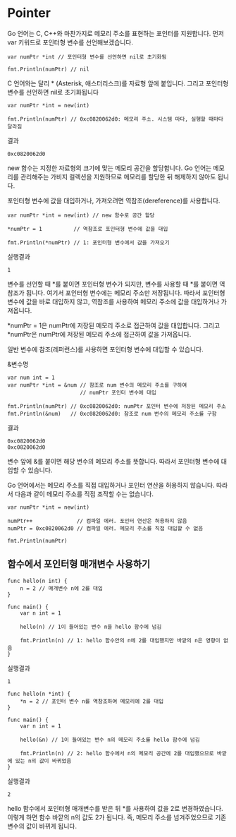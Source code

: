 
# Pointer

Go 언어는 C, C++와 마찬가지로 메모리 주소를 표현하는 포인터를 지원합니다. 먼저 var 키워드로 포인터형 변수를 선언해보겠습니다.

```
var numPtr *int // 포인터형 변수를 선언하면 nil로 초기화됨

fmt.Println(numPtr) // nil
```
C 언어와는 달리 * (Asterisk, 애스터리스크)를 자료형 앞에 붙입니다. 그리고 포인터형 변수를 선언하면 nil로 초기화됩니다
```
var numPtr *int = new(int)

fmt.Println(numPtr) // 0xc0820062d0: 메모리 주소. 시스템 마다, 실행할 때마다 달라짐
```
결과
```
0xc0820062d0
```
new 함수는 지정한 자료형의 크기에 맞는 메모리 공간을 할당합니다. Go 언어는 메모리를 관리해주는 가비지 컬렉션을 지원하므로 메모리를 할당한 뒤 해제하지 않아도 됩니다.

포인터형 변수에 값을 대입하거나, 가져오려면 역참조(dereference)를 사용합니다.
```
var numPtr *int = new(int) // new 함수로 공간 할당

*numPtr = 1          // 역참조로 포인터형 변수에 값을 대입

fmt.Println(*numPtr) // 1: 포인터형 변수에서 값을 가져오기
```
실행결과
```
1
```

변수를 선언할 때 *를 붙이면 포인터형 변수가 되지만, 변수를 사용할 때 *를 붙이면 역참조가 됩니다. 여기서 포인터형 변수에는 메모리 주소만 저장됩니다. 따라서 포인터형 변수에 값을 바로 대입하지 않고, 역참조를 사용하여 메모리 주소에 값을 대입하거나 가져옵니다.

*numPtr = 1은 numPtr에 저장된 메모리 주소로 접근하여 값을 대입합니다. 그리고 *numPtr은 numPtr에 저장된 메모리 주소에 접근하여 값을 가져옵니다.

일반 변수에 참조(레퍼런스)를 사용하면 포인터형 변수에 대입할 수 있습니다.

&변수명

```
var num int = 1
var numPtr *int = &num // 참조로 num 변수의 메모리 주소를 구하여 
                       // numPtr 포인터 변수에 대입

fmt.Println(numPtr) // 0xc0820062d0: numPtr 포인터 변수에 저장된 메모리 주소
fmt.Println(&num)   // 0xc0820062d0: 참조로 num 변수의 메모리 주소를 구함
```
결과
```
0xc0820062d0
0xc0820062d0
```
변수 앞에 &를 붙이면 해당 변수의 메모리 주소를 뜻합니다. 따라서 포인터형 변수에 대입할 수 있습니다.

Go 언어에서는 메모리 주소를 직접 대입하거나 포인터 연산을 허용하지 않습니다. 따라서 다음과 같이 메모리 주소를 직접 조작할 수는 없습니다.
```
var numPtr *int = new(int)

numPtr++              // 컴파일 에러. 포인터 연산은 허용하지 않음
numPtr = 0xc0820062d0 // 컴파일 에러. 메모리 주소를 직접 대입할 수 없음

fmt.Println(numPtr)
```


## 함수에서 포인터형 매개변수 사용하기

```
func hello(n int) {
	n = 2 // 매개변수 n에 2를 대입
}

func main() {
	var n int = 1

	hello(n) // 1이 들어있는 변수 n을 hello 함수에 넘김

	fmt.Println(n) // 1: hello 함수안의 n에 2를 대입했지만 바깥의 n은 영향이 없음
}
```
실행결과

```
1
```
```
func hello(n *int) {
	*n = 2 // 포인터 변수 n를 역참조하여 메모리에 2를 대입
}

func main() {
	var n int = 1

	hello(&n) // 1이 들어있는 변수 n의 메모리 주소를 hello 함수에 넘김

	fmt.Println(n) // 2: hello 함수에서 n의 메모리 공간에 2를 대입했으므로 바깥에 있는 n의 값이 바뀌었음
}
```
실행결과
```
2
```
hello 함수에서 포인터형 매개변수를 받은 뒤 *를 사용하여 값을 2로 변경하였습니다. 이렇게 하면 함수 바깥의 n의 값도 2가 됩니다. 즉, 메모리 주소를 넘겨주었으므로 기존 변수의 값이 바뀌게 됩니다.
